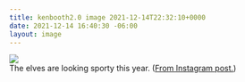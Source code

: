 ```yaml
---
title: kenbooth2.0 image 2021-12-14T22:32:10+0000
date: 2021-12-14 16:40:30 -06:00
layout: image
---
```


<img src="https://dl.dropboxusercontent.com/s/taysvho7laqb7m3/267095191_469490604612962_4892430894622853283_n?dl=0"><br>
The elves are looking sporty this year. (<a href="https://www.instagram.com/p/CXeuoAmrZ6Y/">From Instagram post.</a>)